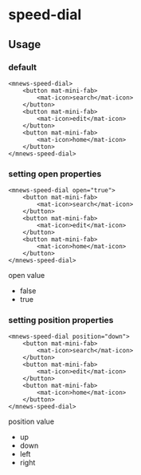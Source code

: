 # speed-dial

## Usage

### default
```
<mnews-speed-dial>
    <button mat-mini-fab>
        <mat-icon>search</mat-icon>
    </button>
    <button mat-mini-fab>
        <mat-icon>edit</mat-icon>
    </button>
    <button mat-mini-fab>
        <mat-icon>home</mat-icon>
    </button>
</mnews-speed-dial>
```

### setting open properties 
```
<mnews-speed-dial open="true">
    <button mat-mini-fab>
        <mat-icon>search</mat-icon>
    </button>
    <button mat-mini-fab>
        <mat-icon>edit</mat-icon>
    </button>
    <button mat-mini-fab>
        <mat-icon>home</mat-icon>
    </button>
</mnews-speed-dial>
```
open value
* false
* true

### setting position properties
```
<mnews-speed-dial position="down">
    <button mat-mini-fab>
        <mat-icon>search</mat-icon>
    </button>
    <button mat-mini-fab>
        <mat-icon>edit</mat-icon>
    </button>
    <button mat-mini-fab>
        <mat-icon>home</mat-icon>
    </button>
</mnews-speed-dial>
```
position value
* up
* down
* left
* right
